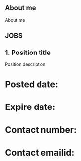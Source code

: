 ## About me

About me

## JOBS

## 1. Position title
Position description
# Posted date:
# Expire date:
# Contact number:
# Contact emailid:
